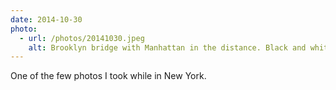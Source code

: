 ```yaml
---
date: 2014-10-30
photo:
  - url: /photos/20141030.jpeg
    alt: Brooklyn bridge with Manhattan in the distance. Black and white filter applied.
---
```


One of the few photos I took while in New York.
